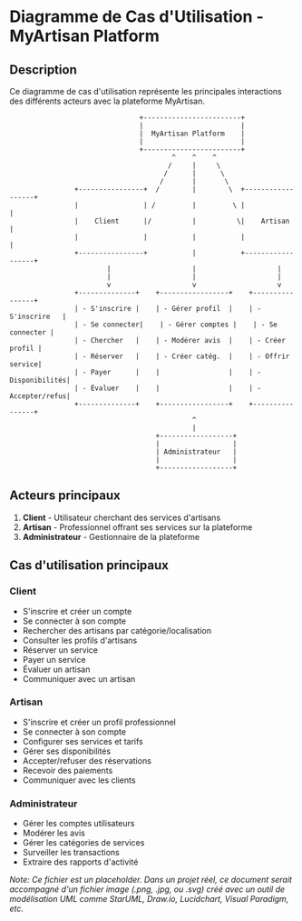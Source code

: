 # Diagramme de Cas d'Utilisation - MyArtisan Platform

## Description
Ce diagramme de cas d'utilisation représente les principales interactions des différents acteurs avec la plateforme MyArtisan.

```
                                +------------------------+
                                |                        |
                                |  MyArtisan Platform    |
                                |                        |
                                +------------------------+
                                        ^    ^    ^
                                       /     |     \
                                      /      |      \
                                     /       |       \
                +----------------+  /        |        \  +------------------+
                |                | /         |         \ |                  |
                |    Client      |/          |          \|    Artisan       |
                |                |           |           |                  |
                +----------------+           |           +------------------+
                        |                    |                    |
                        |                    |                    |
                        v                    v                    v
                +--------------+    +-----------------+    +----------------+
                | - S'inscrire |    | - Gérer profil  |    | - S'inscrire   |
                | - Se connecter|    | - Gérer comptes |    | - Se connecter |
                | - Chercher   |    | - Modérer avis  |    | - Créer profil |
                | - Réserver   |    | - Créer catég.  |    | - Offrir service|
                | - Payer      |    |                 |    | - Disponibilités|
                | - Évaluer    |    |                 |    | - Accepter/refus|
                +--------------+    +-----------------+    +----------------+
                                             ^
                                             |
                                    +------------------+
                                    |                  |
                                    | Administrateur   |
                                    |                  |
                                    +------------------+
```

## Acteurs principaux
1. **Client** - Utilisateur cherchant des services d'artisans
2. **Artisan** - Professionnel offrant ses services sur la plateforme
3. **Administrateur** - Gestionnaire de la plateforme

## Cas d'utilisation principaux

### Client
- S'inscrire et créer un compte
- Se connecter à son compte
- Rechercher des artisans par catégorie/localisation
- Consulter les profils d'artisans
- Réserver un service
- Payer un service
- Évaluer un artisan
- Communiquer avec un artisan

### Artisan
- S'inscrire et créer un profil professionnel
- Se connecter à son compte
- Configurer ses services et tarifs
- Gérer ses disponibilités
- Accepter/refuser des réservations
- Recevoir des paiements
- Communiquer avec les clients

### Administrateur
- Gérer les comptes utilisateurs
- Modérer les avis
- Gérer les catégories de services
- Surveiller les transactions
- Extraire des rapports d'activité

*Note: Ce fichier est un placeholder. Dans un projet réel, ce document serait accompagné d'un fichier image (.png, .jpg, ou .svg) créé avec un outil de modélisation UML comme StarUML, Draw.io, Lucidchart, Visual Paradigm, etc.*
